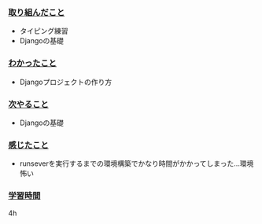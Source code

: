 ### <u>取り組んだこと</u>
- タイピング練習
- Djangoの基礎

### <u>わかったこと</u>
- Djangoプロジェクトの作り方
 
### <u>次やること</u>
- Djangoの基礎

### <u>感じたこと</u>
- runseverを実行するまでの環境構築でかなり時間がかかってしまった...環境怖い

### <u>学習時間</u>
4h